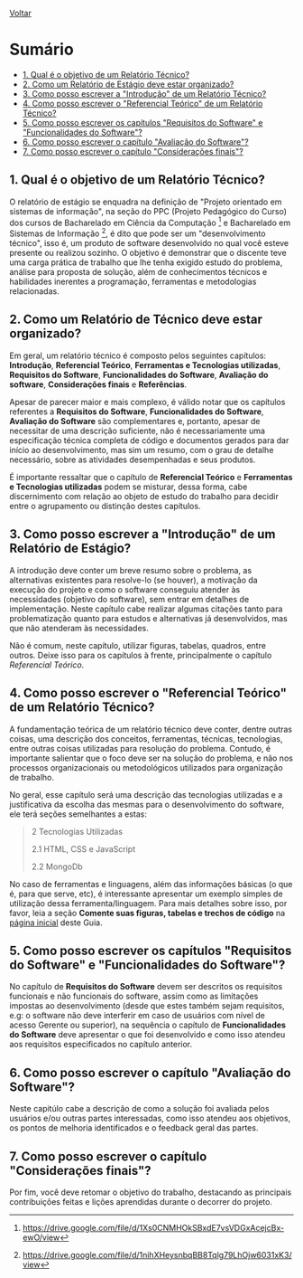 [Voltar](README.md)

# Sumário  <!-- omit in toc -->
- [1. Qual é o objetivo de um Relatório Técnico?](#1-qual-é-o-objetivo-de-um-relatório-técnico)
- [2. Como um Relatório de Estágio deve estar organizado?](#2-como-um-relatório-técnico-deve-estar-organizado)
- [3. Como posso escrever a "Introdução" de um Relatório Técnico?](#3-como-posso-escrever-a-introdução-de-um-relatório-técnico)
- [4. Como posso escrever o "Referencial Teórico" de um Relatório Técnico?](#4-como-posso-escrever-o-referencial-teórico-de-um-relatório-técnico)
- [5. Como posso escrever os capítulos "Requisitos do Software" e "Funcionalidades do Software"?](#5-como-posso-escrever-os-capítulos-requisitos-do-software-e-funcionalidades-do-software)
- [6. Como posso escrever o capítulo "Avaliação do Software"?](#6-como-posso-escrever-o-capítulo-avaliação-do-software)
- [7. Como posso escrever o capítulo "Considerações finais"?](#7-como-posso-escrever-o-capítulo-considerações-finais)

## 1. Qual é o objetivo de um Relatório Técnico?
O relatório de estágio se enquadra na definição de "Projeto orientado em sistemas de informação", na seção do PPC (Projeto Pedagógico do Curso) dos cursos de Bacharelado em Ciência da Computação [^1] e Bacharelado em Sistemas de Informação [^2], é dito que pode ser um "desenvolvimento técnico", isso é, um produto de software desenvolvido no qual você esteve presente ou realizou sozinho. O objetivo é demonstrar que o discente teve uma carga prática de trabalho que lhe tenha exigido estudo do problema, análise para proposta de solução, além de conhecimentos técnicos e habilidades inerentes a programação, ferramentas e metodologias relacionadas.

## 2. Como um Relatório de Técnico deve estar organizado?
Em geral, um relatório técnico é composto pelos seguintes capítulos: **Introdução**, **Referencial Teórico**, **Ferramentas e Tecnologias utilizadas**, **Requisitos do Software**, **Funcionalidades do Software**, **Avaliação do software**, **Considerações finais** e **Referências**. 

Apesar de parecer maior e mais complexo, é válido notar que os capítulos referentes a **Requisitos do Software**, **Funcionalidades do Software**, **Avaliação do Software** são complementares e, portanto, apesar de necessitar de uma descrição suficiente, não é necessariamente uma especificação técnica completa de código e documentos gerados para dar início ao desenvolvimento, mas sim um resumo, com o grau de detalhe necessário, sobre as atividades desempenhadas e seus produtos.

É importante ressaltar que o capítulo de **Referencial Teórico** e **Ferramentas e Tecnologias utilizadas** podem se misturar, dessa forma, cabe discernimento com relação ao objeto de estudo do trabalho para decidir entre o agrupamento ou distinção destes capítulos. 

## 3. Como posso escrever a "Introdução" de um Relatório de Estágio?
A introdução deve conter um breve resumo sobre o problema, as alternativas existentes para resolve-lo (se houver), a motivação da execução do projeto e como o software conseguiu atender às necessidades (objetivo do software), sem entrar em detalhes de implementação. Neste capítulo cabe realizar algumas citações tanto para problematização quanto para estudos e alternativas já desenvolvidos, mas que não atenderam às necessidades.

Não é comum, neste capítulo, utilizar figuras, tabelas, quadros, entre outros. Deixe isso para os capítulos à frente, principalmente o capítulo *Referencial Teórico*.

## 4. Como posso escrever o "Referencial Teórico" de um Relatório Técnico?
A fundamentação teórica de um relatório técnico deve conter, dentre outras coisas, uma descrição dos conceitos, ferramentas, técnicas, tecnologias, entre outras coisas utilizadas para resolução do problema. Contudo, é importante salientar que o foco deve ser na solução do problema, e não nos processos organizacionais ou metodológicos utilizados para organização de trabalho.

No geral, esse capítulo será uma descrição das tecnologias utilizadas e a justificativa da escolha das mesmas para o desenvolvimento do software, ele terá seções semelhantes a estas:

> 2 Tecnologias Utilizadas
> 
> 2.1 HTML, CSS e JavaScript
> 
> 2.2 MongoDb

No caso de ferramentas e linguagens, além das informações básicas (o que é, para que serve, etc), é interessante apresentar um exemplo simples de utilização dessa ferramenta/linguagem. Para mais detalhes sobre isso, por favor, leia a seção **Comente suas figuras, tabelas e trechos de código** na [página inicial](README.md#35-comente-suas-figuras-tabelas-e-trechos-de-código) deste Guia.

## 5. Como posso escrever os capítulos "Requisitos do Software" e "Funcionalidades do Software"?
No capítulo de **Requisitos do Software** devem ser descritos os requisitos funcionais e não funcionais do software, assim como as limitações impostas ao desenvolvimento (desde que estes também sejam requisitos, e.g: o software não deve interferir em caso de usuários com nível de acesso Gerente ou superior), na sequência o capítulo de **Funcionalidades do Software** deve apresentar o que foi desenvolvido e como isso atendeu aos requisitos especificados no capítulo anterior.

## 6. Como posso escrever o capítulo "Avaliação do Software"?
Neste capitúlo cabe a descrição de como a solução foi avaliada pelos usuários e/ou outras partes interessadas, como isso atendeu aos objetivos, os pontos de melhoria identificados e o feedback geral das partes.

## 7. Como posso escrever o capítulo "Considerações finais"?
Por fim, você deve retomar o objetivo do trabalho, destacando as principais contribuições feitas e lições aprendidas durante o decorrer do projeto.

[^1]: https://drive.google.com/file/d/1Xs0CNMHOkSBxdE7vsVDGxAcejcBx-ewO/view
[^2]: https://drive.google.com/file/d/1nihXHeysnbqBB8Tqlg79LhOjw6031xK3/view